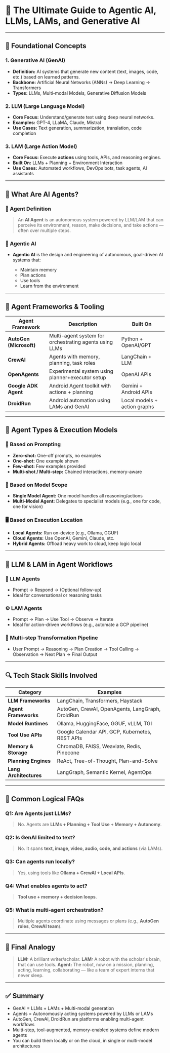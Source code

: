 # 🤖 The Ultimate Guide to Agentic AI, LLMs, LAMs, and Generative AI

---

## 🧱 Foundational Concepts

### 1. **Generative AI (GenAI)**

* **Definition:** AI systems that generate new content (text, images, code, etc.) based on learned patterns.
* **Backbone:** Artificial Neural Networks (ANNs) → Deep Learning → Transformers
* **Types:** LLMs, Multi-modal Models, Generative Diffusion Models

### 2. **LLM (Large Language Model)**

* **Core Focus:** Understand/generate text using deep neural networks.
* **Examples:** GPT-4, LLaMA, Claude, Mistral
* **Use Cases:** Text generation, summarization, translation, code completion

### 3. **LAM (Large Action Model)**

* **Core Focus:** Execute **actions** using tools, APIs, and reasoning engines.
* **Built On:** LLMs + Planning + Environment Interaction
* **Use Cases:** Automated workflows, DevOps bots, task agents, AI assistants

---

## 🧠 What Are AI Agents?

### 🔹 Agent Definition

> An **AI Agent** is an autonomous system powered by LLM/LAM that can perceive its environment, reason, make decisions, and take actions — often over multiple steps.

### 🔹 Agentic AI

* **Agentic AI** is the design and engineering of autonomous, goal-driven AI systems that:

  * Maintain memory
  * Plan actions
  * Use tools
  * Learn from the environment

---

## 🔧 Agent Frameworks & Tooling

| Agent Framework         | Description                                            | Built On                     |
| ----------------------- | ------------------------------------------------------ | ---------------------------- |
| **AutoGen (Microsoft)** | Multi-agent system for orchestrating agents using LLMs | Python + OpenAI/GPT          |
| **CrewAI**              | Agents with memory, planning, task roles               | LangChain + LLM              |
| **OpenAgents**          | Experimental system using planner+executor setup       | OpenAI APIs                  |
| **Google ADK Agent**    | Android Agent toolkit with actions + planning          | Gemini + Android APIs        |
| **DroidRun**            | Android automation using LAMs and GenAI                | Local models + action graphs |

---

## 🎯 Agent Types & Execution Models

### 🧩 Based on Prompting

* **Zero-shot:** One-off prompts, no examples
* **One-shot:** One example shown
* **Few-shot:** Few examples provided
* **Multi-shot / Multi-step:** Chained interactions, memory-aware

### 🧠 Based on Model Scope

* **Single Model Agent:** One model handles all reasoning/actions
* **Multi-Model Agent:** Delegates to specialist models (e.g., one for code, one for vision)

### 🖥️ Based on Execution Location

* **Local Agents:** Run on-device (e.g., Ollama, GGUF)
* **Cloud Agents:** Use OpenAI, Gemini, Claude, etc.
* **Hybrid Agents:** Offload heavy work to cloud, keep logic local

---

## 🔄 LLM & LAM in Agent Workflows

### 💬 LLM Agents

* Prompt → Respond → (Optional follow-up)
* Ideal for conversational or reasoning tasks

### ⚙️ LAM Agents

* Prompt → Plan → Use Tool → Observe → Iterate
* Ideal for action-driven workflows (e.g., automate a GCP pipeline)

### 🔄 Multi-step Transformation Pipeline

* User Prompt → Reasoning → Plan Creation → Tool Calling → Observation → Next Plan → Final Output

---

## 🔍 Tech Stack Skills Involved

| Category               | Examples                                         |
| ---------------------- | ------------------------------------------------ |
| **LLM Frameworks**     | LangChain, Transformers, Haystack                |
| **Agent Frameworks**   | AutoGen, CrewAI, OpenAgents, LangGraph, DroidRun |
| **Model Runtimes**     | Ollama, HuggingFace, GGUF, vLLM, TGI             |
| **Tool Use APIs**      | Google Calendar API, GCP, Kubernetes, REST APIs  |
| **Memory & Storage**   | ChromaDB, FAISS, Weaviate, Redis, Pinecone       |
| **Planning Engines**   | ReAct, Tree-of-Thought, Plan-and-Solve           |
| **Lang Architectures** | LangGraph, Semantic Kernel, AgentOps             |

---

## 🧠 Common Logical FAQs

### Q1: Are Agents just LLMs?

> No. Agents are **LLMs + Planning + Tool Use + Memory + Autonomy**.

### Q2: Is GenAI limited to text?

> No. It spans **text, image, video, audio, code, and actions** (via LAMs).

### Q3: Can agents run locally?

> Yes, using tools like **Ollama + CrewAI + Local APIs**.

### Q4: What enables agents to act?

> **Tool use + memory + decision loops**.

### Q5: What is multi-agent orchestration?

> Multiple agents coordinate using messages or plans (e.g., **AutoGen roles**, **CrewAI team**).

---

## 🧩 Final Analogy

> **LLM:** A brilliant writer/scholar.
> **LAM:** A robot with the scholar's brain, that can use tools.
> **Agent:** The robot, now on a mission, planning, acting, learning, collaborating — like a team of expert interns that never sleep.

---

## ✅ Summary

* GenAI = LLMs + LAMs + Multi-modal generation
* Agents = Autonomously acting systems powered by LLMs or LAMs
* AutoGen, CrewAI, DroidRun are platforms enabling multi-agent workflows
* Multi-step, tool-augmented, memory-enabled systems define modern agents
* You can build them locally or on the cloud, in single or multi-model architectures


